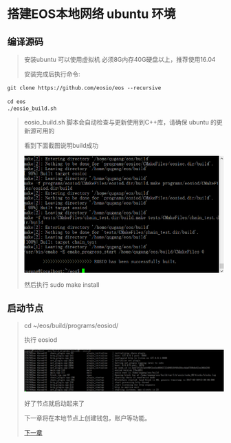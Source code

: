 # 搭建EOS本地网络 ubuntu 环境

## 编译源码

> 安装ubuntu 可以使用虚拟机 必须8G内存40G硬盘以上，推荐使用16.04
>
> 安装完成后执行命令:

```
git clone https://github.com/eosio/eos --recursive

cd eos
./eosio_build.sh
```

> eosio_build.sh 脚本会自动检查与更新使用到C++库，请确保 ubuntu 的更新源可用的
>
> 看到下面截图说明build成功
>
>![](./image/Chapter_1/1.png)
>
> 然后执行 sudo make install

## 启动节点

>cd ~/eos/build/programs/eosiod/
>
>执行 eosiod
>
>![](./image/Chapter_1/2.png)
>
> 好了节点就启动起来了
>
> 下一章将在本地节点上创建钱包，账户等功能。
>
>[下一章](./Chapter_2.md)